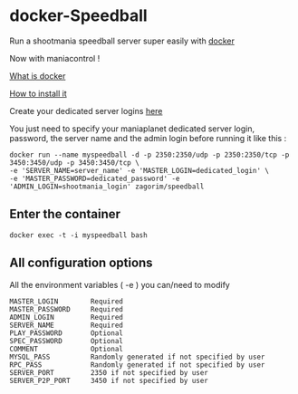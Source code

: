 # docker-Speedball

Run a shootmania speedball server super easily with [docker](https://www.docker.com/)


Now with maniacontrol !

[What is docker](https://www.docker.com/whatisdocker/) 

[How to install it](https://docs.docker.com/installation/debian/)

Create your dedicated server logins [here](https://v4.live.maniaplanet.com/account/dedicated-servers)

You just need to specify your maniaplanet dedicated server login, password, the server name and the admin login before running it like this :

```
docker run --name myspeedball -d -p 2350:2350/udp -p 2350:2350/tcp -p 3450:3450/udp -p 3450:3450/tcp \
-e 'SERVER_NAME=server_name' -e 'MASTER_LOGIN=dedicated_login' \
-e 'MASTER_PASSWORD=dedicated_password' -e 'ADMIN_LOGIN=shootmania_login' zagorim/speedball
```

## Enter the container

    docker exec -t -i myspeedball bash

## All configuration options   
All the environment variables ( -e ) you can/need to modify

```
MASTER_LOGIN        Required
MASTER_PASSWORD     Required
ADMIN_LOGIN         Required
SERVER_NAME         Required
PLAY_PASSWORD       Optional
SPEC_PASSWORD       Optional
COMMENT             Optional
MYSQL_PASS          Randomly generated if not specified by user
RPC_PASS            Randomly generated if not specified by user
SERVER_PORT         2350 if not specified by user
SERVER_P2P_PORT     3450 if not specified by user
```





